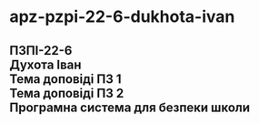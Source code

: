 # apz-pzpi-22-6-dukhota-ivan  
ПЗПІ-22-6  
Духота Іван  
Тема доповіді ПЗ 1  
Тема доповіді ПЗ 2  
Програмна система для безпеки школи
---
